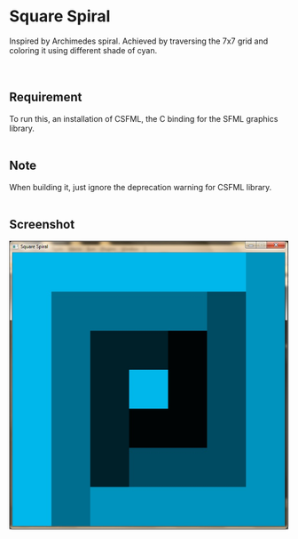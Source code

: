 # Square Spiral

Inspired by Archimedes spiral. Achieved by traversing the 7x7 grid and coloring
it using different shade of cyan.<br/>
<br/><br/>


## Requirement

To run this, an installation of CSFML, the C binding for the SFML graphics library.
<br/><br/>


## Note

When building it, just ignore the deprecation warning for CSFML library.
<br/><br/>


## Screenshot

![Screenshot](result.jpg)
<br/><br/>



